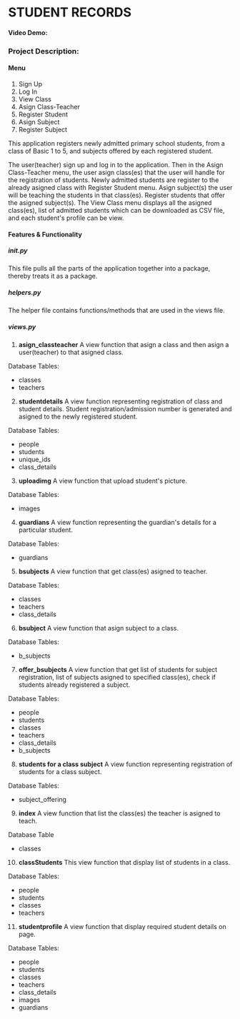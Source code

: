 # STUDENT RECORDS 

#### Video Demo:

### Project Description:

#### Menu
1. Sign Up
2. Log In
3. View Class
4. Asign Class-Teacher
5. Register Student
6. Asign Subject
7. Register Subject

This application registers newly admitted primary school students, from a class of Basic 1 to 5, and subjects offered by each registered student.

The user(teacher) sign up and log in to the application.
Then in the Asign Class-Teacher menu, the user asign class(es) that the user will handle for the registration of students.
Newly admitted students are register to the already asigned class with Register Student menu.
Asign subject(s) the user will be teaching the students in that class(es).
Register students that offer the asigned subject(s).
The View Class menu displays all the asigned class(es), list of admitted students which can be downloaded as CSV file, and each student's profile can be view.

#### Features & Functionality

##### __init__.py
This file pulls all the parts of the application together into a package, thereby treats it as a package.

##### helpers.py
The helper file contains functions/methods that are used in the views file.

##### views.py

1. **asign_classteacher**
A view function that asign a class and then asign a user(teacher) to that asigned class.

Database Tables:
- classes
- teachers

2. **studentdetails**
A view function representing registration of class and student details. Student registration/admission number is generated and
asigned to the newly registered student.

Database Tables:
- people
- students
- unique_ids
- class_details

3. **uploadimg**
A view function that upload student's picture.

Database Tables:
- images

4. **guardians**
A view function representing the guardian's details for a particular student.

Database Tables:
- guardians

5. **bsubjects**
A view function that get class(es) asigned to teacher.

Database Tables:
- classes
- teachers
- class_details

6. **bsubject**
A view function that asign subject to a class.

Database Tables:
- b_subjects

7. **offer_bsubjects**
A view function that get list of students for subject registration, list of subjects asigned to specified class(es),
check if students already registered a subject.

Database Tables:
- people
- students
- classes
- teachers
- class_details
- b_subjects

8. **students for a class subject**
A view function representing registration of students for a class subject.

Database Tables:
- subject_offering

9. **index**
A view function that list the class(es) the teacher is asigned to teach.

Database Table
- classes

10. **classStudents**
This view function that display list of students in a class.

Database Tables:
- people
- students
- classes
- teachers

11. **studentprofile**
A view function that display required student details on page.

Database Tables:
- people
- students
- classes
- teachers
- class_details
- images
- guardians
